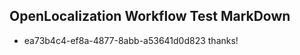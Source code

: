 ## OpenLocalization Workflow Test MarkDown
* ea73b4c4-ef8a-4877-8abb-a53641d0d823 
thanks!<!--HONumber=Mar16_HO3-->
